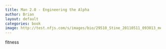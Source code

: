 ```yaml
---
title: Man 2.0 - Engineering the Alpha
author: Brian
layout: default
categories: book
image: http://test.nfjs.com/s/images/bio/29510_Stine_20110511_093013_medium_sq.jpg
---
```

fitness